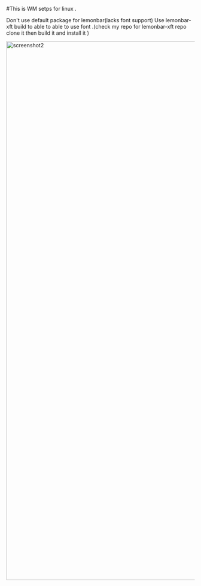 #This is WM setps for linux .

Don't use default package for lemonbar(lacks font support)
Use lemonbar-xft build to able to able to use font .(check my repo for lemonbar-xft repo clone it then build it and install it )

<img width="2560" height="1440" alt="screenshot2" src="https://github.com/user-attachments/assets/0e427df0-d778-408d-8a73-4896d363240e" />
